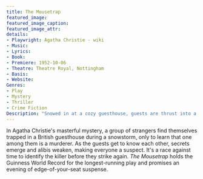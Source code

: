 ```yaml
---
title: The Mousetrap
featured_image:
featured_image_caption: 
featured_image_attr:
details: 
- Playwright: Agatha Christie - wiki
- Music: 
- Lyrics: 
- Book: 
- Premiere: 1952-10-06
- Theatre: Theatre Royal, Nottingham
- Basis: 
- Website: 
Genres:
- Play
- Mystery
- Thriller
- Crime Fiction
Description: "Snowed in at a cozy guesthouse, guests are thrust into a spine-tingling whodunnit as they discover there’s a murderer among them."
---
```

In Agatha Christie's masterful mystery, a group of strangers find themselves trapped in a British guesthouse during a snowstorm, only to learn that one among them is a murderer. As the guests get to know each other, secrets emerge and alibis weaken, making everyone a suspect. It's a race against time to identify the killer before they strike again. *The Mousetrap* holds the Guinness World Record for the longest-running play and promises an evening of edge-of-your-seat suspense.